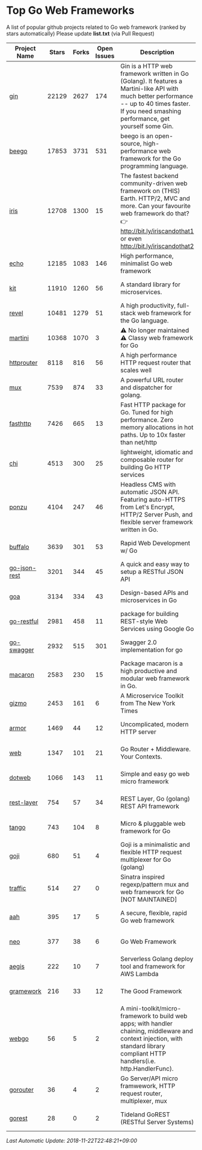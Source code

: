 # Top Go Web Frameworks
A list of popular github projects related to Go web framework (ranked by stars automatically)
Please update **list.txt** (via Pull Request)

| Project Name | Stars | Forks | Open Issues | Description | Last Commit |
| ------------ | ----- | ----- | ----------- | ----------- | ----------- |
| [gin](https://github.com/gin-gonic/gin) | 22129 | 2627 | 174 | Gin is a HTTP web framework written in Go (Golang). It features a Martini-like API with much better performance -- up to 40 times faster. If you need smashing performance, get yourself some Gin. | 2018-11-22 01:55:51 |
| [beego](https://github.com/astaxie/beego) | 17853 | 3731 | 531 | beego is an open-source, high-performance web framework for the Go programming language. | 2018-11-22 05:10:52 |
| [iris](https://github.com/kataras/iris) | 12708 | 1300 | 15 | The fastest backend community-driven web framework on (THIS) Earth. HTTP/2, MVC and more. Can your favourite web framework do that? 👉 http://bit.ly/iriscandothat1 or even http://bit.ly/iriscandothat2 | 2018-11-18 03:24:21 |
| [echo](https://github.com/labstack/echo) | 12185 | 1083 | 146 | High performance, minimalist Go web framework | 2018-11-10 19:01:00 |
| [kit](https://github.com/go-kit/kit) | 11910 | 1260 | 56 | A standard library for microservices. | 2018-11-20 18:57:09 |
| [revel](https://github.com/revel/revel) | 10481 | 1279 | 51 | A high productivity, full-stack web framework for the Go language. | 2018-10-30 13:23:52 |
| [martini](https://github.com/go-martini/martini) | 10368 | 1070 | 3 | ⚠️ No longer maintained ⚠️  Classy web framework for Go | 2017-01-21 21:58:54 |
| [httprouter](https://github.com/julienschmidt/httprouter) | 8118 | 816 | 56 | A high performance HTTP request router that scales well | 2018-10-21 22:38:31 |
| [mux](https://github.com/gorilla/mux) | 7539 | 874 | 33 | A powerful URL router and dispatcher for golang. | 2018-10-30 15:25:28 |
| [fasthttp](https://github.com/valyala/fasthttp) | 7426 | 665 | 13 | Fast HTTP package for Go. Tuned for high performance. Zero memory allocations in hot paths. Up to 10x faster than net/http | 2018-11-21 07:09:55 |
| [chi](https://github.com/go-chi/chi) | 4513 | 300 | 25 | lightweight, idiomatic and composable router for building Go HTTP services | 2018-11-06 16:38:48 |
| [ponzu](https://github.com/ponzu-cms/ponzu) | 4104 | 247 | 46 | Headless CMS with automatic JSON API. Featuring auto-HTTPS from Let's Encrypt, HTTP/2 Server Push, and flexible server framework written in Go. | 2018-11-11 19:21:27 |
| [buffalo](https://github.com/gobuffalo/buffalo) | 3639 | 301 | 53 | Rapid Web Development w/ Go | 2018-11-17 16:24:51 |
| [go-json-rest](https://github.com/ant0ine/go-json-rest) | 3201 | 344 | 45 | A quick and easy way to setup a RESTful JSON API | 2017-09-13 04:12:08 |
| [goa](https://github.com/goadesign/goa) | 3134 | 334 | 43 | Design-based APIs and microservices in Go | 2018-09-28 16:48:19 |
| [go-restful](https://github.com/emicklei/go-restful) | 2981 | 458 | 11 | package for building REST-style Web Services using Google Go | 2018-07-26 09:12:47 |
| [go-swagger](https://github.com/go-swagger/go-swagger) | 2932 | 515 | 301 | Swagger 2.0 implementation for go | 2018-11-21 16:10:08 |
| [macaron](https://github.com/go-macaron/macaron) | 2583 | 230 | 15 | Package macaron is a high productive and modular web framework in Go. | 2018-11-05 21:42:56 |
| [gizmo](https://github.com/NYTimes/gizmo) | 2453 | 161 | 6 | A Microservice Toolkit from The New York Times | 2018-11-19 18:18:59 |
| [armor](https://github.com/labstack/armor) | 1469 | 44 | 12 | Uncomplicated, modern HTTP server | 2018-11-10 19:46:18 |
| [web](https://github.com/gocraft/web) | 1347 | 101 | 21 | Go Router + Middleware. Your Contexts. | 2017-09-25 13:59:45 |
| [dotweb](https://github.com/devfeel/dotweb) | 1066 | 143 | 11 | Simple and easy go web micro framework | 2018-10-30 07:29:04 |
| [rest-layer](https://github.com/rs/rest-layer) | 754 | 57 | 34 | REST Layer, Go (golang) REST API framework | 2018-09-20 09:00:13 |
| [tango](https://github.com/lunny/tango) | 743 | 104 | 8 | Micro & pluggable web framework for Go | 2018-09-15 08:48:09 |
| [goji](https://github.com/goji/goji) | 680 | 51 | 4 | Goji is a minimalistic and flexible HTTP request multiplexer for Go (golang) | 2018-11-11 19:45:36 |
| [traffic](https://github.com/gravityblast/traffic) | 514 | 27 | 0 | Sinatra inspired regexp/pattern mux and web framework for Go [NOT MAINTAINED] | 2015-11-26 21:31:07 |
| [aah](https://github.com/go-aah/aah) | 395 | 17 | 5 | A secure, flexible, rapid Go web framework | 2018-11-18 10:23:13 |
| [neo](https://github.com/ivpusic/neo) | 377 | 38 | 6 | Go Web Framework | 2017-08-14 23:54:31 |
| [aegis](https://github.com/tmaiaroto/aegis) | 222 | 10 | 7 | Serverless Golang deploy tool and framework for AWS Lambda | 2018-07-08 06:00:55 |
| [gramework](https://github.com/gramework/gramework) | 216 | 33 | 12 | The Good Framework | 2018-11-22 13:00:19 |
| [webgo](https://github.com/bnkamalesh/webgo) | 56 | 5 | 2 | A mini-toolkit/micro-framework to build web apps; with handler chaining, middleware and context injection, with standard library compliant HTTP handlers(i.e. http.HandlerFunc). | 2018-10-11 18:32:10 |
| [gorouter](https://github.com/vardius/gorouter) | 36 | 4 | 2 | Go Server/API micro framwework, HTTP request router, multiplexer, mux | 2018-06-26 00:19:48 |
| [gorest](https://github.com/tideland/gorest) | 28 | 0 | 2 | Tideland GoREST (RESTful Server Systems) | 2017-11-10 13:00:37 |

*Last Automatic Update: 2018-11-22T22:48:21+09:00*